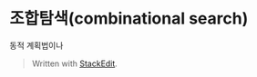 # 조합탐색(combinational search)

동적 계획법이나 


> Written with [StackEdit](https://stackedit.io/).
<!--stackedit_data:
eyJoaXN0b3J5IjpbMjMxMDE5ODA2XX0=
-->
